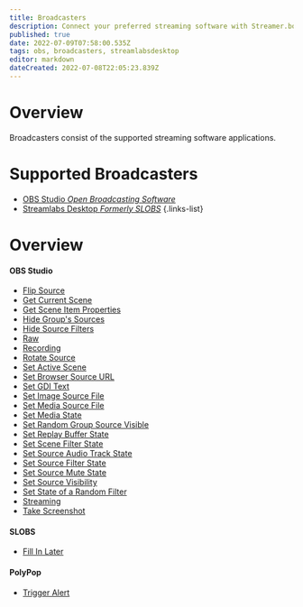 ```yaml
---
title: Broadcasters
description: Connect your preferred streaming software with Streamer.bot
published: true
date: 2022-07-09T07:58:00.535Z
tags: obs, broadcasters, streamlabsdesktop
editor: markdown
dateCreated: 2022-07-08T22:05:23.839Z
---
```


# Overview

Broadcasters consist of the supported streaming software applications.

# Supported Broadcasters
* [OBS Studio *Open Broadcasting Software*](/en/Broadcasters/OBS)
* [Streamlabs Desktop *Formerly SLOBS*](/en/Broadcasters/StreamlabsDesktop)
{.links-list}

# Overview

<section class="overview-grid my-5">
  <div>
    <h4 class="overline">OBS Studio</h4>
    <ul>
      <li><a href="/en/Broadcasters/OBS/Flip-Source">Flip Source</a></li>
      <li><a href="/en/Broadcasters/OBS/Get-Current-Scene">Get Current Scene</a></li>
      <li><a href="/en/Broadcasters/OBS/Get-Scene-Item-Properties">Get Scene Item Properties</a></li>
      <li><a href="/en/Broadcasters/OBS/Hide-Group's-Sources">Hide Group's Sources</a></li>
      <li><a href="/en/Broadcasters/OBS/Hide-Source-Filters">Hide Source Filters</a></li>
      <li><a href="/en/Broadcasters/OBS/Raw">Raw</a></li>
      <li><a href="/en/Broadcasters/OBS/Recording">Recording</a></li>
      <li><a href="/en/Broadcasters/OBS/Rotate-Source">Rotate Source</a></li>
      <li><a href="/en/Broadcasters/OBS/Set-Active-Scene">Set Active Scene</a></li>
      <li><a href="/en/Broadcasters/OBS/Set-Browser-Source-URL">Set Browser Source URL</a></li>
      <li><a href="/en/Broadcasters/OBS/Set-GDI-Text">Set GDI Text</a></li>
      <li><a href="/en/Broadcasters/OBS/Set-Image-Source-File">Set Image Source File</a></li>
      <li><a href="/en/Broadcasters/OBS/Set-Media-Source-File">Set Media Source File</a></li>
      <li><a href="/en/Broadcasters/OBS/Set-Media-State">Set Media State</a></li>
      <li><a href="/en/Broadcasters/OBS/Set-Random-Group-Source-Visible">Set Random Group Source Visible</a></li>
      <li><a href="/en/Broadcasters/OBS/Set-Replay-Buffer-State">Set Replay Buffer State</a></li>
      <li><a href="/en/Broadcasters/OBS/Set-Scene-Filter-State">Set Scene Filter State</a></li>
      <li><a href="/en/Broadcasters/OBS/Set-Source-Audio-Track-State">Set Source Audio Track State</a></li>
      <li><a href="/en/Broadcasters/OBS/Set-Source-Filter-State">Set Source Filter State</a></li>
      <li><a href="/en/Broadcasters/OBS/Set-Source-Mute-State">Set Source Mute State</a></li>
      <li><a href="/en/Broadcasters/OBS/Set-Source-Visibility">Set Source Visibility</a></li>
      <li><a href="/en/Broadcasters/OBS/Set-State-of-a-Random-Filter">Set State of a Random Filter</a></li>
      <li><a href="/en/Broadcasters/OBS/Streaming">Streaming</a></li>
      <li><a href="/en/Broadcasters/OBS/Take-Screenshot">Take Screenshot</a></li>
    </ul>
  </div>
  <div>
  	<h4 class="overline">SLOBS</h4>
    <ul>
      <li><a href="/en/Broadcasters/SLOBS/Fill-In-Later">Fill In Later</a></li>
    </ul>
  </div>
  <div>
  	<h4 class="overline">PolyPop</h4>
    <ul>
      <li><a href="/en/Broadcasters/PolyPop/Trigger-Alert">Trigger Alert</a></li>
    </ul>
  </div>
</section>